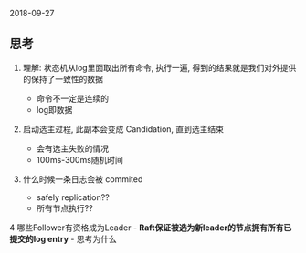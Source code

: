 2018-09-27

## 思考
1. 理解: 状态机从log里面取出所有命令, 执行一遍, 得到的结果就是我们对外提供的保持了一致性的数据 
    - 命令不一定是连续的
    - log即数据
2. 启动选主过程, 此副本会变成 Candidation, 直到选主结束
    - 会有选主失败的情况
    - 100ms-300ms随机时间

3. 什么时候一条日志会被 commited
    - safely replication??
    - 所有节点执行??
    
4 哪些Follower有资格成为Leader
      - **Raft保证被选为新leader的节点拥有所有已提交的log entry**
      - 思考为什么